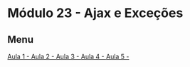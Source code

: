 # Módulo 23 - Ajax e Exceções

## Menu
[Aula 1 - ]()
[Aula 2 - ]()
[Aula 3 - ]()
[Aula 4 - ]()
[Aula 5 - ]()